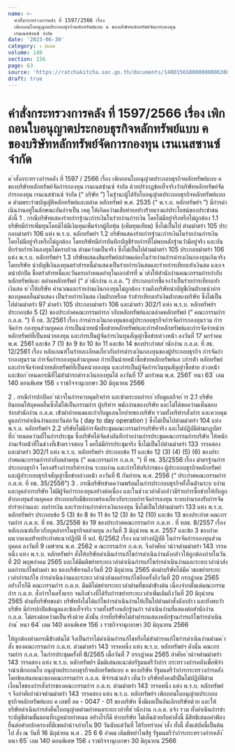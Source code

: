 ```yaml
---
name: >-
  คำสั่งกระทรวงการคลัง ที่ 1597/2566 เรื่อง
  เพิกถอนใบอนุญาตประกอบธุรกิจหลักทรัพย์แบบ ค ของบริษัทหลักทรัพย์จัดการกองทุน
  เรนเนสซานซ์ จำกัด
date: '2023-06-30'
category: ง พิเศษ
volume: 140
section: 156
page: 63
source: 'https://ratchakitcha.soc.go.th/documents/140D156S0000000006300.pdf'
draft: true
---
```


# คำสั่งกระทรวงการคลัง ที่ 1597/2566 เรื่อง เพิกถอนใบอนุญาตประกอบธุรกิจหลักทรัพย์แบบ ค ของบริษัทหลักทรัพย์จัดการกองทุน เรนเนสซานซ์ จำกัด

ค ําสั่งกระทรวงกํารคลัง ที่ 1597 / 2566 เรื่อง เพิกถอนใบอนุญําตประกอบธุรกิจหลักทรัพย์แบบ ค ของบริษัทหลักทรัพย์จัดกํารกองทุน เรนเนสซํานซ์ จํากัด ด้วยปรํากฏข้อเท็จจริงว่ําบริษัทหลักทรัพย์จัดกํารกองทุน เรนเนสซํานซ์ จํากัด (“ บริษัท ”) ในฐํานะผู้ได้รับใบอนุญําตประกอบธุรกิจหลักทรัพย์แบบ ค ตํามพระรําชบัญญัติหลักทรัพย์และตลําด หลักทรัพย์ พ.ศ. 2535 (“ พ.ร.บ. หลักทรัพย์ฯ ”) มีกํารดําเนินงํานอยู่ในลักษณะอันอําจเป็น เหตุ ให้เกิดควํามเสียหํายอย่ํางร้ํายแรงแก่ประโยชน์ของประชําชน ดังนี้ 1 . กรณีบริษัทแสดงรํายกํารฐํานะกํารเงินในรํายงํานกํารเงิน โดยไม่มีอยู่จริงหรือไม่ถูกต้อง 1.1 บริษัทมีกํารเพิ่มทุนโดยมิได้มีเงินทุนเพิ่มจํากผู้ถือหุ้น (เพิ่มทุนเทียม) ซึ่งไม่เป็นไป ตํามมําตรํา 105 ประกอบมําตรํา 106 แห่ง พ.ร.บ. หลักทรัพย์ฯ 1.2 บริษัทแสดงรํายกํารฐํานะกํารเงินในรํายงํานกํารเงิน โดยไม่มีอยู่จริงหรือไม่ถูกต้อง โดยบริษัทมีกํารบันทึกบัญชีรํายกํารที่ไม่พบหลักฐํานว่ํามีอยู่จริง และบันทึกรํายกํารเงินลงทุนไม่ครบถ้วน ตํามควํามเป็นจริง ซึ่งไม่เป็นไปตํามมําตรํา 105 ประกอบมําตรํา 106 แห่ง พ.ร.บ. หลักทรัพย์ฯ 1.3 บริษัทแสดงสินทรัพย์สภําพคล่องในรํายงํานกํารดํารงเงินกองทุนเกินจริง โดยบริษัท นําบัญชีเงินลงทุนตรําสํารหนี้มําแสดงเป็นรํายกํารเงินสดและรํายกํารเทียบเท่ําเงินสด และเจตนําปกปิด ชื่อตรําสํารหนี้และวันครบกําหนดอํายุในเอกสํารที่ น ําส่งให้สํานักงํานคณะกรรมกํารกํากับหลักทรัพย์และ ตลําดหลักทรัพย์ (“ ส ํานักงําน ก.ล.ต. ”) ประกอบกํารชี้แจงว่ําเป็นรํายกํารเทียบเท่ําเงินสด ท ําให้บริษัท คํานวณและรํายงํานเงินกองทุนไม่ถูกต้อง รวมถึงบริษัทนําบัญชีเงินฝํากธนําคํารของบุคคลอื่นมําแสดง เป็นรํายกํารเงินสด เงินฝํากหรือต รําสํารเทียบเท่ําเงินฝํากของบริษัท ซึ่งไม่เป็นไปตํามมําตรํา 97 มําตรํา 105 ประกอบมําตรํา 106 และมําตรํา 302/1 แห่ง พ.ร.บ. หลักทรัพย์ฯ ประกอบข้อ 5 (2) ของประกําศคณะกรรมกํารก ํากับหลักทรัพย์และตลําดหลักทรัพย์ (“ คณะกรรมกําร ก.ล.ต. ”) ที่ กธ. 3/2561 เรื่อง กํารดํารงเงินกองทุนของผู้ประกอบธุรกิจกํารจัดกํารกองทุนรวม กํารจัดกําร กองทุนส่วนบุคคล กํารเป็นนํายหน้ําซื้อขํายหลักทรัพย์และกํารค้ําหลักทรัพย์และกํารจัดจําหน่ําย หลักทรัพย์ที่เป็นหน่วยลงทุน และกํารเป็นผู้จัดกํารเงินทุนสัญญําซื้อขํายล่วงหน้ํา ลงวันที่ 17 มกรําคม พ.ศ. 2561 และข้อ 7 (1) ข้อ 9 ข้อ 10 ข้อ 11 และข้อ 14 ของประกําศส ํานักงําน ก.ล.ต. ที่ สธ. 12/2561 เรื่อง หลักเกณฑ์ในรํายละเอียดเกี่ยวกับกํารดํารงเงินกองทุนของผู้ประกอบธุรกิจ กํารจัดกํารกองทุนรวม กํารจัดกํารกองทุนส่วนบุคคล กํารเป็นนํายหน้ําซื้อขํายหลักทรัพย์แล ะกํารค้ํา หลักทรัพย์และกํารจัดจําหน่ํายหลักทรัพย์ที่เป็นหน่วยลงทุน และกํารเป็นผู้จัดกํารเงินทุนสัญญําซื้อขําย ล่วงหน้ํา และข้อก ําหนดกรณีที่ไม่สํามํารถดํารงเงินกองทุนได้ ลงวันที่ 17 มกรําคม พ.ศ. 2561 ้ หนา 63 ่ เลม 140 ตอนพิเศษ 156 ง ราชกิจจานุเบกษา 30 มิถุนายน 2566

2 . กรณีกํารปกปิดอ ํานําจในกํารควบคุมกิจกําร และขําดระบบกํารก ํากับดูแลกิจก ําร 2.1 บริษัทยินยอมให้บุคคลอื่นซึ่งไม่ได้เป็นกรรมกําร ผู้บริหําร พนักงํานของบริษัท และไม่ได้ขอควํามเห็นชอบจํากสํานักงําน ก.ล.ต. เข้ํามํากําหนดและกํากับดูแลนโยบํายของบริษัท รวมทั้งบริหํารสั่งกําร และควบคุมดูแลกํารดําเนินงํานแบบวันต่อวัน ( day to day operation ) ซึ่งไม่เป็นไปตํามมําตรํา 104 แห่ง พ.ร.บ. หลักทรัพย์ฯ 2.2 บริษัทไม่มีกํารจัดประชุมคณะกรรมกํารบริษัทจริง และไม่ปฏิบัติตํามกฎบัตร ที่ก ําหนดควํามถี่ในกํารประชุม ซึ่งบริษัทได้จัดส่งบันทึกรํายงํานกํารประชุมคณะกรรมกํารบริษัท ให้พนักงํานเจ้ําหน้ําที่ในช่วงที่เข้ําตรวจสอบ โ ดยไม่มีกํารประชุมจริง ซึ่งไม่เป็นไปตํามมําตรํา 133 วรรคสอง และมําตรํา 302/1 แห่ง พ.ร.บ. หลักทรัพย์ฯ ประกอบข้อ 11 และข้อ 12 (3) (4) (5) (6) ของประกําศคณะกรรมกํารกํากับตลําดทุน (“ คณะกรรมกําร ก.ต.ท. ”) ที่ ทธ. 35/2556 เรื่อง มําตรฐํานกํารประกอบธุรกิจ โครงสร้ํางกํารบริหํารงําน ระบบงําน และกํารให้บริกํารของ ผู้ประกอบธุรกิจหลักทรัพย์และผู้ประกอบธุรกิจสัญญําซื้อขํายล่วงหน้ํา ลงวันที่ 6 กันยํายน พ.ศ. 2556 (“ ประกําศคณะกรรมกําร ก.ต.ท. ที่ ทธ. 35/2556”) 3 . กรณีบริษัทขําดควํามพร้อมในกํารประกอบธุรกิจทั้งในด้ํานระบ บงํานและบุคลํากรบริษัท ไม่มีผู้จัดกํารกองทุนอย่ํางต่อเนื่อง และในช่วงเวลําดังกล่ําวมีรํายกํารซื้อขํายให้กับลูกค้ํากองทุนส่วนบุคคล ประกอบกับมีข้อบกพร่องเกี่ยวกับระบบกํารจัดกํารลงทุน ระบบงํานรองรับกํารจัดทํารํายงํานและ งบกํารเงิน และรํายงํานกํารดํารงเงินกองทุน ซึ่งไม่เป็นไปตํามมําตรํา 133 แห่ง พ.ร.บ. หลักทรัพย์ฯ ประกอบข้อ 5 (3) ข้อ 8 ข้อ 11 ข้อ 12 (3) ข้อ 12 (10) และข้อ 13 ของประกําศ คณะกรรมกําร ก.ต.ท. ที่ ทธ. 35/2556 ข้อ 19 ของประกําศคณะกรรมกําร ก.ต.ท . ที่ ทลธ. 8/2557 เรื่อง หลักเกณฑ์เกี่ยวกับบุคลํากรในธุรกิจตลําดทุน ลงวันที่ 3 มิถุนํายน พ.ศ. 2557 และข้อ 3 ของภําคผนวกแนบท้ํายประกําศแนวปฏิบัติ ที่ นป. 6/2562 เรื่อง แนวทํางปฏิบัติ ในกํารจัดกํารกองทุนส่วนบุคคล ลงวันที่ 9 เมษํายน พ.ศ. 2562 ค ณะกรรมกําร ก.ต.ท. จึงอําศัยอ ํานําจตํามมําตรํา 143 วรรคหนึ่ง แห่ง พ.ร.บ. หลักทรัพย์ฯ สั่งให้บริษัทดําเนินกํารแก้ไขกํารดําเนินงํานดังกล่ําวให้ถูกต้องภํายในวันที่ 20 พฤษภําคม 2565 และได้มีมติขยํายระยะเวลําดําเนินกํารแก้ไขกํารดําเนินงํานและระยะเวลํานําส่งผลกํารแก้ไขตํามคํา ขอ ของบริษัทจนถึงวันที่ 20 มิถุนํายน 2565 ต่อมําบริษัทได้มีค ําขอขยํายระยะเวลํากํารแก้ไข กํารดําเนินงํานและระยะเวลํานําส่งผลกํารแก้ไขอีกครั้งถึงวันที่ 20 กรกฎําคม 2565 อย่ํางไรก็ดี คณะกรรมกําร ก.ต.ท. มีมติไม่ขยํายระยะเวลําตํามที่ขอมําข้ํางต้น เนื่องจํากตั้งแต่คณะกรรม กําร ก.ต.ท. สั่งกํารในครั้งแรก จนถึงช่วงที่ได้รับกํารขยํายระยะเวลําเพิ่มเติมถึงวันที่ 20 มิถุนํายน 2565 ตํามที่บริษัทขอมํา บริษัทยังไม่ได้แก้ไขกํารดําเนินงํานให้เป็นไปตํามคําสั่งดังกล่ําว และยังพบว่ําบริษัท มีกํารปกปิดข้อมูลและข้อเท็จจริง รวมทั้งสร้ํางหลักฐํานกํา รดําเนินงํานที่แสดงต่อสํานักงําน ก.ล.ต. ไม่ตรงต่อควํามเป็นจริงด้วย ดังนั้น กํารที่บริษัทไม่สํามํารถแสดงหลักฐํานกํารแก้ไขกํารดําเนินงําน ้ หนา 64 ่ เลม 140 ตอนพิเศษ 156 ง ราชกิจจานุเบกษา 30 มิถุนายน 2566

ให้ถูกต้องตํามกรณีข้ํางต้นได้ จึงเป็นกํารไม่ดําเนินกํารแก้ไขหรือไม่สํามํารถแก้ไขกํารดําเนินงํานตํามค ําสั่ง ของคณะกรรมกําร ก.ต.ท. ตํามมําตรํา 143 วรรคหนึ่ง แห่ง พ.ร.บ. หลักทรัพย์ฯ ดังนั้น คณะกรรมกําร ก.ล.ต. ในกํารประชุมครั้งที่ 8/2565 เมื่อวันที่ 7 กรกฎําคม 2565 อําศัยอ ํานําจตํามมําตรํา 143 วรรคสอง แห่ง พ.ร.บ. หลักทรัพย์ฯ มีมติเสนอแนะต่อรัฐมนตรีว่ํากําร กระทรวงกํารคลังเพื่อพิจํารณําเพิกถอนใบ อนุญําตประกอบธุรกิจหลักทรัพย์แบบ ค ของบริษัท รัฐมนตรีว่ํากํารกระทรวงกํารคลังโดยข้อเสนอแนะของคณะกรรมกําร ก.ล.ต. พิจํารณําแล้ว เห็นว่ํา บริษัทยังคงฝ่ําฝืนไม่ปฏิบัติตํามเงื่อนไขของกํารสั่งกํารของคณะกรรมกําร ก.ต.ท. ตํามมําตรํา 143 วรรคหนึ่ง แห่ง พ.ร.บ. หลักทรัพย์ ฯ จึงอําศัยอํานําจตํามมําตรํา 143 วรรคสอง แห่ง พ.ร.บ. หลักทรัพย์ฯ เพิกถอนใบอนุญําตประกอบธุรกิจหลักทรัพย์แบบ ค เลขที่ ลค - 0047 - 01 ของบริษัท ซึ่งมีผลเป็นอันเลิกบริษัทด้วย และให้บริษัทดําเนินกํารส่งคืนใบอนุญําตตํามกําหนดระยะเวลําที่ส ํานักงําน ก.ล.ต. แจ้ง รวม ทั้งดําเนินกํารชําระบัญชีตํามขั้นตอนที่กฎหมํายกําหนด อย่ํางไรก็ดี หํากบริษัท ไม่เห็นด้วยกับคําสั่งนี้ มีสิทธิเสนอคําฟ้องยื่นต่อศําลปกครองที่มีเขตอํานําจภํายใน 90 วันนับแต่วันที่ ได้รับทรําบค ําสั่ง ทั้งนี้ ตั้งแต่บัดนี้เป็นต้นไป สั่ง ณ วันที่ 16 มิถุนํายน พ.ศ . 25 6 6 อําคม เติมพิทยําไพสิฐ รัฐมนตรีว่ํากํารกระทรวงกํารคลัง ้ หนา 65 ่ เลม 140 ตอนพิเศษ 156 ง ราชกิจจานุเบกษา 30 มิถุนายน 2566
